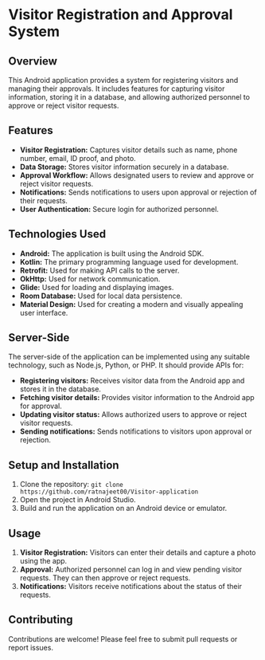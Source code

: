 # Visitor Registration and Approval System

## Overview

This Android application provides a system for registering visitors and managing their approvals. It includes features for capturing visitor information, storing it in a database, and allowing authorized personnel to approve or reject visitor requests.

## Features

- **Visitor Registration:** Captures visitor details such as name, phone number, email, ID proof, and photo.
- **Data Storage:** Stores visitor information securely in a database.
- **Approval Workflow:** Allows designated users to review and approve or reject visitor requests.
- **Notifications:** Sends notifications to users upon approval or rejection of their requests.
- **User Authentication:** Secure login for authorized personnel.

## Technologies Used

- **Android:** The application is built using the Android SDK.
- **Kotlin:** The primary programming language used for development.
- **Retrofit:** Used for making API calls to the server.
- **OkHttp:** Used for network communication.
- **Glide:** Used for loading and displaying images.
- **Room Database:** Used for local data persistence.
- **Material Design:** Used for creating a modern and visually appealing user interface.

## Server-Side

The server-side of the application can be implemented using any suitable technology, such as Node.js, Python, or PHP. It should provide APIs for:

- **Registering visitors:** Receives visitor data from the Android app and stores it in the database.
- **Fetching visitor details:** Provides visitor information to the Android app for approval.
- **Updating visitor status:** Allows authorized users to approve or reject visitor requests.
- **Sending notifications:** Sends notifications to visitors upon approval or rejection.

## Setup and Installation

1. Clone the repository:
  ```git clone https://github.com/ratnajeet00/Visitor-application```
2. Open the project in Android Studio.
3. Build and run the application on an Android device or emulator.

## Usage

1. **Visitor Registration:** Visitors can enter their details and capture a photo using the app.
2. **Approval:** Authorized personnel can log in and view pending visitor requests. They can then approve or reject requests.
3. **Notifications:** Visitors receive notifications about the status of their requests.

## Contributing

Contributions are welcome! Please feel free to submit pull requests or report issues.
